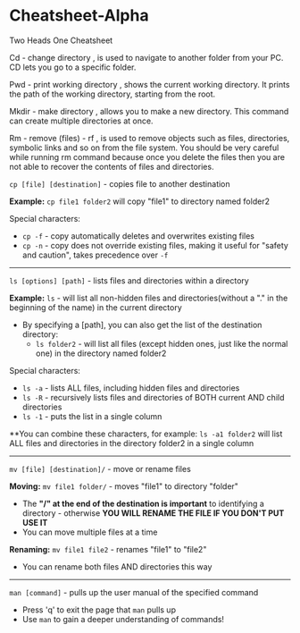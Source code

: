# Cheatsheet-Alpha
Two Heads One Cheatsheet

Cd - change directory , is used to navigate to another folder from your PC. CD lets you go to a specific folder.

Pwd - print working directory , shows the current working directory. It prints the path of the working directory, starting from the root.

Mkdir - make directory , allows you to make a new directory. This command can create multiple directories at once.

Rm - remove (files) - rf , is used to remove objects such as files, directories, symbolic links and so on from the file system. You should be very careful while running rm command because once you delete the files then you are not able to recover the contents of files and directories.

``cp [file] [destination]`` - copies file to another destination

__Example:__ ``cp file1 folder2`` will copy "file1" to directory named folder2

Special characters:

* ``cp -f`` - copy automatically deletes and overwrites existing files 
* ``cp -n`` - copy does not override existing files, making it useful for "safety and caution", takes precedence over ``-f``

---

``ls [options] [path]`` - lists files and directories within a directory

__Example:__ ``ls`` - will list all non-hidden files and directories(without a "." in the beginning of the name) in the current directory
* By specifying a [path], you can also get the list of the destination directory:
  * ``ls folder2`` - will list all files (except hidden ones, just like the normal one) in the directory named folder2 

Special characters:

* ``ls -a`` - lists ALL files, including hidden files and directories
* ``ls -R`` - recursively lists files and directories of BOTH current AND child directories  
* ``ls -1`` - puts the list in a single column

**You can combine these characters, for example: ``ls -a1 folder2`` will list ALL files and directories in the directory folder2 in a single column

---

``mv [file] [destination]/`` - move or rename files

__Moving:__ ``mv file1 folder/`` - moves "file1" to directory "folder"

* The **"/" at the end of the destination is important** to identifying a directory - otherwise **YOU WILL RENAME THE FILE IF YOU DON'T PUT USE IT**
* You can move multiple files at a time

__Renaming:__ ``mv file1 file2`` - renames "file1" to "file2"
* You can rename both files AND directories this way

---

``man [command]`` - pulls up the user manual of the specified command

* Press 'q' to exit the page that ``man`` pulls up
* Use ``man`` to gain a deeper understanding of commands! 